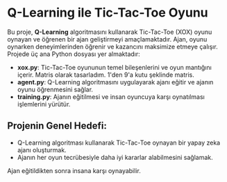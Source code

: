 # Q-Learning ile Tic-Tac-Toe Oyunu

Bu proje, **Q-Learning** algoritmasını kullanarak Tic-Tac-Toe (XOX) oyunu oynayan ve öğrenen bir ajan geliştirmeyi amaçlamaktadır. Ajan, oyunu oynarken deneyimlerinden öğrenir ve kazancını maksimize etmeye çalışır. Projede üç ana Python dosyası yer almaktadır:

- **xox.py**: Tic-Tac-Toe oyununun temel bileşenlerini ve oyun mantığını içerir. Matris olarak tasarladım. 1'den 9'a kutu şeklinde matris.
- **agent.py**: Q-Learning algoritmasını uygulayarak ajanı eğitir ve ajanın oyunu öğrenmesini sağlar.
- **training.py**: Ajanın eğitilmesi ve insan oyuncuya karşı oynatılması işlemlerini yürütür.

## Projenin Genel Hedefi:
- Q-Learning algoritması kullanarak Tic-Tac-Toe oynayan bir yapay zeka ajanı oluşturmak.
- Ajanın her oyun tecrübesiyle daha iyi kararlar alabilmesini sağlamak.

Ajan eğitildikten sonra insana karşı oynayabilir.
